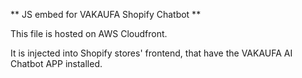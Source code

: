 ** JS embed for VAKAUFA Shopify Chatbot **

This file is hosted on AWS Cloudfront.

It is injected into Shopify stores' frontend, that have the VAKAUFA AI Chatbot APP installed.
